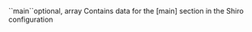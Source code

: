 <tr><td>``main``</td><td>optional, array</td>
<td>Contains data for the [main] section in the Shiro configuration</td>
<td></td>
<td></td></tr>

